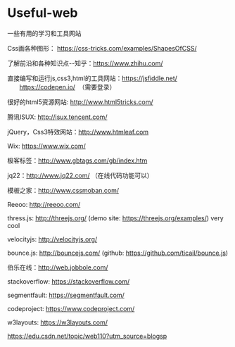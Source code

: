 

# Useful-web
一些有用的学习和工具网站

Css画各种图形： https://css-tricks.com/examples/ShapesOfCSS/

了解前沿和各种知识点--知乎：https://www.zhihu.com/

直接编写和运行js,css3,html的工具网站：https://jsfiddle.net/
                                    https://codepen.io/  （需要登录）

很好的html5资源网站: http://www.html5tricks.com/

腾讯ISUX: http://isux.tencent.com/

jQuery，Css3特效网站：http://www.htmleaf.com

Wix: https://www.wix.com/

极客标签：http://www.gbtags.com/gb/index.htm

jq22：http://www.jq22.com/ （在线代码功能可以）

模板之家：http://www.cssmoban.com/

Reeoo: http://reeoo.com/

thress.js: http://threejs.org/  (demo site: https://threejs.org/examples/) very cool

velocityjs: http://velocityjs.org/

bounce.js: http://bouncejs.com/ (github: https://github.com/ticail/bounce.js)

伯乐在线：http://web.jobbole.com/

stackoverflow: https://stackoverflow.com/

segmentfault: https://segmentfault.com/

codeproject: https://www.codeproject.com/

w3layouts: https://w3layouts.com/

https://edu.csdn.net/topic/web110?utm_source=blogsp
